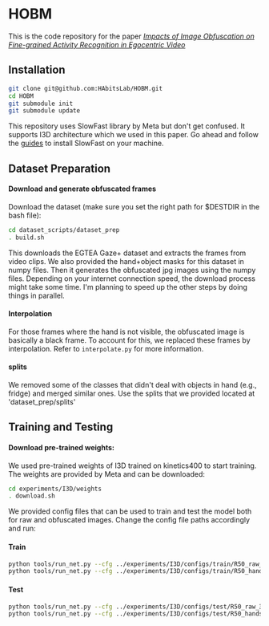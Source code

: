 # HOBM
This is the code repository for the paper [_Impacts of Image Obfuscation on Fine-grained Activity Recognition in Egocentric Video_](https://ieeexplore.ieee.org/abstract/document/9767447)
## Installation
```sh
git clone git@github.com:HAbitsLab/HOBM.git
cd HOBM
git submodule init
git submodule update
```
This repository uses SlowFast library by Meta but don't get confused. It supports I3D architecture which we used in this paper. Go ahead and follow the [guides](https://github.com/facebookresearch/SlowFast) to install SlowFast on your machine.

## Dataset Preparation
#### Download and generate obfuscated frames
Download the dataset (make sure you set the right path for $DESTDIR in the bash file):
```sh
cd dataset_scripts/dataset_prep
. build.sh
```
This downloads the EGTEA Gaze+ dataset and extracts the frames from video clips. We also provided the hand+object masks for this dataset in numpy files. Then it generates the obfuscated jpg images using the numpy files. Depending on your internet connection speed, the download process might take some time. I'm planning to speed up the other steps by doing things in parallel. 
#### Interpolation
For those frames where the hand is not visible, the obfuscated image is basically a black frame. To account for this, we replaced these frames by interpolation. Refer to `interpolate.py` for more information.

#### splits
We removed some of the classes that didn't deal with objects in hand (e.g., fridge) and merged similar ones. Use the splits that we provided located at 'dataset_prep/splits'

## Training and Testing
#### Download pre-trained weights:
We used pre-trained weights of I3D trained on kinetics400 to start training. The weights are provided by Meta and can be downloaded:
```sh
cd experiments/I3D/weights
. download.sh
```
We provided config files that can be used to train and test the model both for raw and obfuscated images. Change the config file paths accordingly and run:
#### Train
```sh
python tools/run_net.py --cfg ../experiments/I3D/configs/train/R50_raw_32x4.yaml NUM_GPUS 1
python tools/run_net.py --cfg ../experiments/I3D/configs/train/R50_hands_obj_32x4.yaml NUM_GPUS 1
```
#### Test
```sh
python tools/run_net.py --cfg ../experiments/I3D/configs/test/R50_raw_32x4.yaml NUM_GPUS 1
python tools/run_net.py --cfg ../experiments/I3D/configs/test/R50_hands_obj_32x4.yaml NUM_GPUS 1
```
